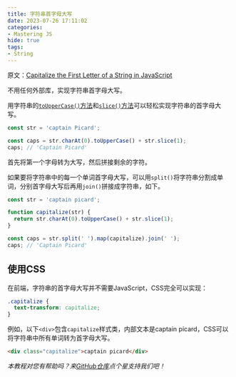 ```yaml
---
title: 字符串首字母大写
date: 2023-07-26 17:11:02
categories:
- Mastering JS
hide: true
tags:
- String
---
```


原文：[Capitalize the First Letter of a String in JavaScript](https://masteringjs.io/tutorials/fundamentals/capitalize-first-letter)

不用任何外部库，实现字符串首字母大写。

<!-- more -->

用字符串的[`toUpperCase()`方法](https://developer.mozilla.org/en-US/docs/Web/JavaScript/Reference/Global_Objects/String/toUpperCase)和[`slice()`方法](https://masteringjs.io/tutorials/fundamentals/substring)可以轻松实现字符串的首字母大写。

```javascript
const str = 'captain Picard';

const caps = str.charAt(0).toUpperCase() + str.slice(1);
caps; // 'Captain Picard'
```

首先将第一个字母转为大写，然后拼接剩余的字符。

如果要将字符串中的每一个单词首字母大写，可以用`split()`将字符串分割成单词，分别首字母大写后再用`join()`拼接成字符串，如下。

```javascript
const str = 'captain picard';

function capitalize(str) {
  return str.charAt(0).toUpperCase() + str.slice(1);
}

const caps = str.split(' ').map(capitalize).join(' ');
caps; // 'Captain Picard'
```

## 使用CSS

在前端，字符串的首字母大写并不需要JavaScript，CSS完全可以实现：

```css
.capitalize {
  text-transform: capitalize;
}
```

例如，以下`<div>`包含`capitalize`样式类，内部文本是captain picard，CSS可以将字符串中所有单词转为首字母大写。

```html
<div class="capitalize">captain picard</div>
```

*本教程对您有帮助吗？来[GitHub仓库](https://github.com/mastering-js/masteringjs.io)点个星支持我们吧！*